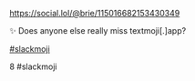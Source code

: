  https://social.lol/@brie/115016682153430349   <p>✨ Does anyone else really miss textmoji[.]app? </p><p><a href="https://social.lol/tags/slackmoji" class="mention hashtag" rel="tag">#<span>slackmoji</span></a></p>   8 #slackmoji